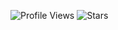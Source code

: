 ![Profile Views](https://komarev.com/ghpvc/?username=x97d&style=flat-square&color=blue)
![Stars](https://img.shields.io/github/stars/x97d?style=flat-square&color=ffcc33&label=Stars)
